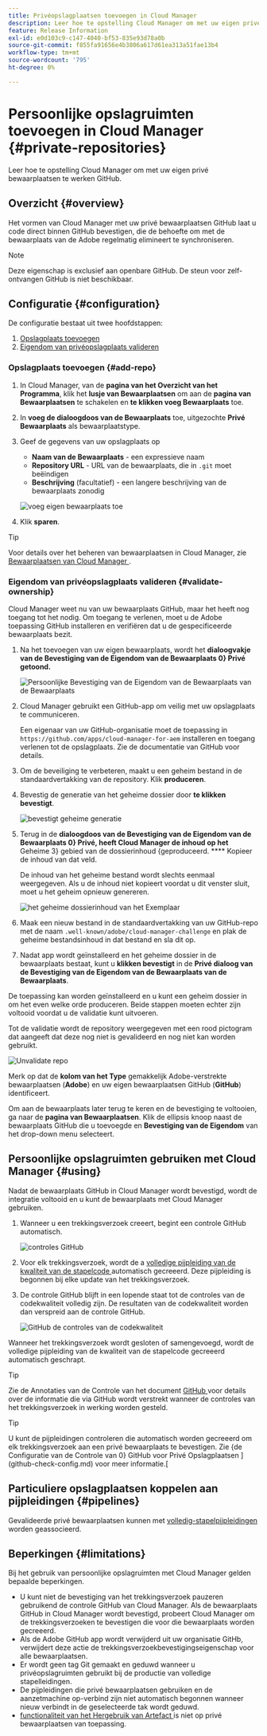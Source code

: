 ```yaml
---
title: Privéopslagplaatsen toevoegen in Cloud Manager
description: Leer hoe te opstelling Cloud Manager om met uw eigen privé bewaarplaatsen te werken GitHub.
feature: Release Information
exl-id: e0d103c9-c147-4040-bf53-835e93d78a0b
source-git-commit: f855fa91656e4b3806a617d61ea313a51fae13b4
workflow-type: tm+mt
source-wordcount: '795'
ht-degree: 0%

---
```



# Persoonlijke opslagruimten toevoegen in Cloud Manager {#private-repositories}

Leer hoe te opstelling Cloud Manager om met uw eigen privé bewaarplaatsen te werken GitHub.

## Overzicht {#overview}

Het vormen van Cloud Manager met uw privé bewaarplaatsen GitHub laat u code direct binnen GitHub bevestigen, die de behoefte om met de bewaarplaats van de Adobe regelmatig elimineert te synchroniseren.

>[!NOTE]
>
>Deze eigenschap is exclusief aan openbare GitHub. De steun voor zelf-ontvangen GitHub is niet beschikbaar.

## Configuratie {#configuration}

De configuratie bestaat uit twee hoofdstappen:

1. [Opslagplaats toevoegen](#add-repo)
1. [Eigendom van privéopslagplaats valideren](#validate-ownership)

### Opslagplaats toevoegen {#add-repo}

1. In Cloud Manager, van de **pagina van het Overzicht van het Programma**, klik het **lusje van Bewaarplaatsen** om aan de **pagina van Bewaarplaatsen** te schakelen en **te klikken voeg Bewaarplaats** toe.

1. In **voeg de dialoogdoos van de Bewaarplaats** toe, uitgezochte **Privé Bewaarplaats** als bewaarplaatstype.

1. Geef de gegevens van uw opslagplaats op

   * **Naam van de Bewaarplaats** - een expressieve naam
   * **Repository URL** - URL van de bewaarplaats, die in `.git` moet beëindigen
   * **Beschrijving** (facultatief) - een langere beschrijving van de bewaarplaats zonodig

   ![ voeg eigen bewaarplaats ](/help/assets/repositories/add-own-github.png) toe

1. Klik **sparen**.

>[!TIP]
>
>Voor details over het beheren van bewaarplaatsen in Cloud Manager, zie [ Bewaarplaatsen van Cloud Manager ](/help/managing-code/managing-repositories.md).

### Eigendom van privéopslagplaats valideren {#validate-ownership}

Cloud Manager weet nu van uw bewaarplaats GitHub, maar het heeft nog toegang tot het nodig. Om toegang te verlenen, moet u de Adobe toepassing GitHub installeren en verifiëren dat u de gespecificeerde bewaarplaats bezit.

1. Na het toevoegen van uw eigen bewaarplaats, wordt het **dialoogvakje van de Bevestiging van de Eigendom van de Bewaarplaats 0} Privé getoond.**

   ![ Persoonlijke Bevestiging van de Eigendom van de Bewaarplaats van de Bewaarplaats ](/help/assets/repositories/private-repo-validate.png)

1. Cloud Manager gebruikt een GitHub-app om veilig met uw opslagplaats te communiceren.

   Een eigenaar van uw GitHub-organisatie moet de toepassing in `https://github.com/apps/cloud-manager-for-aem` installeren en toegang verlenen tot de opslagplaats. Zie de documentatie van GitHub voor details.

1. Om de beveiliging te verbeteren, maakt u een geheim bestand in de standaardvertakking van de repository. Klik **produceren**.

1. Bevestig de generatie van het geheime dossier door **te klikken bevestigt**.

   ![ bevestigt geheime generatie ](/help/assets/repositories/confirm-generation.png)

1. Terug in de **dialoogdoos van de Bevestiging van de Eigendom van de Bewaarplaats 0} Privé, heeft Cloud Manager de inhoud op het** Geheime 3} gebied van de dossierinhoud {geproduceerd. **** Kopieer de inhoud van dat veld.

   De inhoud van het geheime bestand wordt slechts eenmaal weergegeven. Als u de inhoud niet kopieert voordat u dit venster sluit, moet u het geheim opnieuw genereren.

   ![ het geheime dossierinhoud van het Exemplaar ](/help/assets/repositories/new-secret.png)

1. Maak een nieuw bestand in de standaardvertakking van uw GitHub-repo met de naam `.well-known/adobe/cloud-manager-challenge` en plak de geheime bestandsinhoud in dat bestand en sla dit op.

1. Nadat app wordt geïnstalleerd en het geheime dossier in de bewaarplaats bestaat, kunt u **klikken bevestigt** in de **Privé dialoog van de Bevestiging van de Eigendom van de Bewaarplaats van de Bewaarplaats**.

De toepassing kan worden geïnstalleerd en u kunt een geheim dossier in om het even welke orde produceren. Beide stappen moeten echter zijn voltooid voordat u de validatie kunt uitvoeren.

Tot de validatie wordt de repository weergegeven met een rood pictogram dat aangeeft dat deze nog niet is gevalideerd en nog niet kan worden gebruikt.

![ Unvalidate repo ](/help/assets/repositories/unvalidated-repo.png)

Merk op dat de **kolom van het Type** gemakkelijk Adobe-verstrekte bewaarplaatsen (**Adobe**) en uw eigen bewaarplaatsen GitHub (**GitHub**) identificeert.

Om aan de bewaarplaats later terug te keren en de bevestiging te voltooien, ga naar de **pagina van Bewaarplaatsen**. Klik de ellipsis knoop naast de bewaarplaats GitHub die u toevoegde en **Bevestiging van de Eigendom** van het drop-down menu selecteert.

## Persoonlijke opslagruimten gebruiken met Cloud Manager {#using}

Nadat de bewaarplaats GitHub in Cloud Manager wordt bevestigd, wordt de integratie voltooid en u kunt de bewaarplaats met Cloud Manager gebruiken.

1. Wanneer u een trekkingsverzoek creeert, begint een controle GitHub automatisch.

   ![ controles GitHub ](/help/assets/repositories/github-checks.png)

1. Voor elk trekkingsverzoek, wordt de a [ volledige pijpleiding van de kwaliteit van de stapelcode ](/help/using/managing-pipelines.md) automatisch gecreeerd. Deze pijpleiding is begonnen bij elke update van het trekkingsverzoek.

1. De controle GitHub blijft in een lopende staat tot de controles van de codekwaliteit volledig zijn. De resultaten van de codekwaliteit worden dan verspreid aan de controle GitHub.

   ![ GitHub de controles van de codekwaliteit ](/help/assets/repositories/github-code-quality.png)

Wanneer het trekkingsverzoek wordt gesloten of samengevoegd, wordt de volledige pijpleiding van de kwaliteit van de stapelcode gecreeerd automatisch geschrapt.

>[!TIP]
>
>Zie de Annotaties van de Controle van het document [ GitHub ](github-annotations.md) voor details over de informatie die via GitHub wordt verstrekt wanneer de controles van het trekkingsverzoek in werking worden gesteld.

>[!TIP]
>
>U kunt de pijpleidingen controleren die automatisch worden gecreeerd om elk trekkingsverzoek aan een privé bewaarplaats te bevestigen. Zie {de Configuratie van de Controle van 0} GitHub voor Privé Opslagplaatsen ](github-check-config.md) voor meer informatie.[

## Particuliere opslagplaatsen koppelen aan pijpleidingen {#pipelines}

Gevalideerde privé bewaarplaatsen kunnen met [ volledig-stapelpijpleidingen ](/help/overview/ci-cd-pipelines.md) worden geassocieerd.

## Beperkingen {#limitations}

Bij het gebruik van persoonlijke opslagruimten met Cloud Manager gelden bepaalde beperkingen.

* U kunt niet de bevestiging van het trekkingsverzoek pauzeren gebruikend de controle GitHub van Cloud Manager. Als de bewaarplaats GitHub in Cloud Manager wordt bevestigd, probeert Cloud Manager om de trekkingsverzoeken te bevestigen die voor die bewaarplaats worden gecreeerd.
* Als de Adobe GitHub app wordt verwijderd uit uw organisatie GitHb, verwijdert deze actie de trekkingsverzoekbevestigingseigenschap voor alle bewaarplaatsen.
* Er wordt geen tag Git gemaakt en geduwd wanneer u privéopslagruimten gebruikt bij de productie van volledige stapelleidingen.
* De pijpleidingen die privé bewaarplaatsen gebruiken en de aanzetmachine op-verbind zijn niet automatisch begonnen wanneer nieuw verbindt in de geselecteerde tak wordt geduwd.
* [ functionaliteit van het Hergebruik van Artefact ](/help/getting-started/project-setup.md#build-artifact-reuse) is niet op privé bewaarplaatsen van toepassing.
